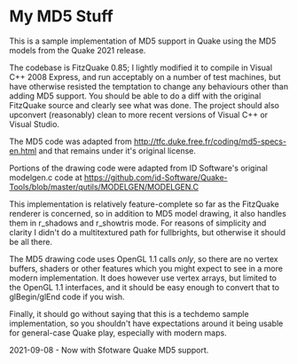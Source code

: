 # My MD5 Stuff

This is a sample implementation of MD5 support in Quake using the MD5 models from the Quake 2021 release.

The codebase is FitzQuake 0.85; I lightly modified it to compile in Visual C++ 2008 Express, and run acceptably on a number of test machines, but have otherwise resisted the temptation to change any behaviours other than adding MD5 support.  You should be able to do a diff with the original FitzQuake source and clearly see what was done.  The project should also upconvert (reasonably) clean to more recent versions of Visual C++ or Visual Studio.

The MD5 code was adapted from http://tfc.duke.free.fr/coding/md5-specs-en.html and that remains under it's original license.

Portions of the drawing code were adapted from ID Software's original modelgen.c code at https://github.com/id-Software/Quake-Tools/blob/master/qutils/MODELGEN/MODELGEN.C

This implementation is relatively feature-complete so far as the FitzQuake renderer is concerned, so in addition to MD5 model drawing, it also handles them in r_shadows and r_showtris mode.  For reasons of simplicity and clarity I didn't do a multitextured path for fullbrights, but otherwise it should be all there.

The MD5 drawing code uses OpenGL 1.1 calls *only*, so there are no vertex buffers, shaders or other features which you might expect to see in a more modern implementation.  It does however use vertex arrays, but limited to the OpenGL 1.1 interfaces, and it should be easy enough to convert that to glBegin/glEnd code if you wish.

Finally, it should go without saying that this is a techdemo sample implementation, so you shouldn't have expectations around it being usable for general-case Quake play, especially with modern maps.

2021-09-08 - Now with Sfotware Quake MD5 support.
